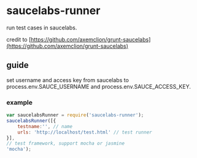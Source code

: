 # saucelabs-runner

run test cases in saucelabs.


credit to [https://github.com/axemclion/grunt-saucelabs](https://github.com/axemclion/grunt-saucelabs)


## guide

set username and access key from saucelabs to process.env.SAUCE_USERNAME and process.env.SAUCE_ACCESS_KEY.


### example

```javascript
var saucelabsRunner = require('saucelabs-runner');
saucelabsRunner([{
    testname:'', // name
    urls: 'http://localhost/test.html' // test runner
}],
// test framework, support mocha or jasmine
'mocha');
```
